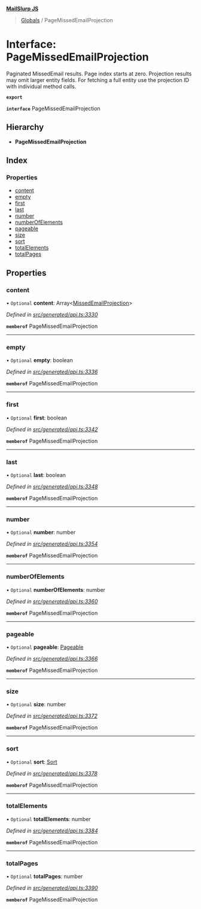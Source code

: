 **[MailSlurp JS](../README.md)**

> [Globals](../README.md) / PageMissedEmailProjection

# Interface: PageMissedEmailProjection

Paginated MissedEmail results. Page index starts at zero. Projection results may omit larger entity fields. For fetching a full entity use the projection ID with individual method calls.

**`export`** 

**`interface`** PageMissedEmailProjection

## Hierarchy

* **PageMissedEmailProjection**

## Index

### Properties

* [content](pagemissedemailprojection.md#content)
* [empty](pagemissedemailprojection.md#empty)
* [first](pagemissedemailprojection.md#first)
* [last](pagemissedemailprojection.md#last)
* [number](pagemissedemailprojection.md#number)
* [numberOfElements](pagemissedemailprojection.md#numberofelements)
* [pageable](pagemissedemailprojection.md#pageable)
* [size](pagemissedemailprojection.md#size)
* [sort](pagemissedemailprojection.md#sort)
* [totalElements](pagemissedemailprojection.md#totalelements)
* [totalPages](pagemissedemailprojection.md#totalpages)

## Properties

### content

• `Optional` **content**: Array\<[MissedEmailProjection](missedemailprojection.md)>

*Defined in [src/generated/api.ts:3330](https://github.com/mailslurp/mailslurp-client/blob/85c640b/src/generated/api.ts#L3330)*

**`memberof`** PageMissedEmailProjection

___

### empty

• `Optional` **empty**: boolean

*Defined in [src/generated/api.ts:3336](https://github.com/mailslurp/mailslurp-client/blob/85c640b/src/generated/api.ts#L3336)*

**`memberof`** PageMissedEmailProjection

___

### first

• `Optional` **first**: boolean

*Defined in [src/generated/api.ts:3342](https://github.com/mailslurp/mailslurp-client/blob/85c640b/src/generated/api.ts#L3342)*

**`memberof`** PageMissedEmailProjection

___

### last

• `Optional` **last**: boolean

*Defined in [src/generated/api.ts:3348](https://github.com/mailslurp/mailslurp-client/blob/85c640b/src/generated/api.ts#L3348)*

**`memberof`** PageMissedEmailProjection

___

### number

• `Optional` **number**: number

*Defined in [src/generated/api.ts:3354](https://github.com/mailslurp/mailslurp-client/blob/85c640b/src/generated/api.ts#L3354)*

**`memberof`** PageMissedEmailProjection

___

### numberOfElements

• `Optional` **numberOfElements**: number

*Defined in [src/generated/api.ts:3360](https://github.com/mailslurp/mailslurp-client/blob/85c640b/src/generated/api.ts#L3360)*

**`memberof`** PageMissedEmailProjection

___

### pageable

• `Optional` **pageable**: [Pageable](pageable.md)

*Defined in [src/generated/api.ts:3366](https://github.com/mailslurp/mailslurp-client/blob/85c640b/src/generated/api.ts#L3366)*

**`memberof`** PageMissedEmailProjection

___

### size

• `Optional` **size**: number

*Defined in [src/generated/api.ts:3372](https://github.com/mailslurp/mailslurp-client/blob/85c640b/src/generated/api.ts#L3372)*

**`memberof`** PageMissedEmailProjection

___

### sort

• `Optional` **sort**: [Sort](sort.md)

*Defined in [src/generated/api.ts:3378](https://github.com/mailslurp/mailslurp-client/blob/85c640b/src/generated/api.ts#L3378)*

**`memberof`** PageMissedEmailProjection

___

### totalElements

• `Optional` **totalElements**: number

*Defined in [src/generated/api.ts:3384](https://github.com/mailslurp/mailslurp-client/blob/85c640b/src/generated/api.ts#L3384)*

**`memberof`** PageMissedEmailProjection

___

### totalPages

• `Optional` **totalPages**: number

*Defined in [src/generated/api.ts:3390](https://github.com/mailslurp/mailslurp-client/blob/85c640b/src/generated/api.ts#L3390)*

**`memberof`** PageMissedEmailProjection

